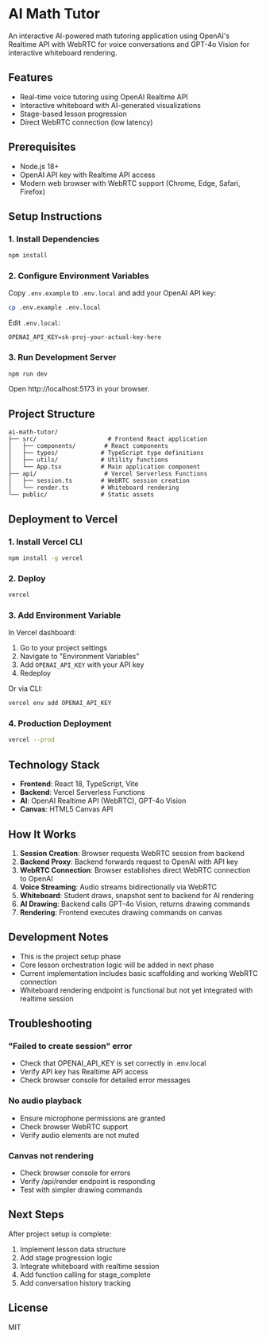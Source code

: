 # AI Math Tutor

An interactive AI-powered math tutoring application using OpenAI's Realtime API with WebRTC for voice conversations and GPT-4o Vision for interactive whiteboard rendering.

## Features

- Real-time voice tutoring using OpenAI Realtime API
- Interactive whiteboard with AI-generated visualizations
- Stage-based lesson progression
- Direct WebRTC connection (low latency)

## Prerequisites

- Node.js 18+
- OpenAI API key with Realtime API access
- Modern web browser with WebRTC support (Chrome, Edge, Safari, Firefox)

## Setup Instructions

### 1. Install Dependencies

```bash
npm install
```

### 2. Configure Environment Variables

Copy `.env.example` to `.env.local` and add your OpenAI API key:

```bash
cp .env.example .env.local
```

Edit `.env.local`:
```
OPENAI_API_KEY=sk-proj-your-actual-key-here
```

### 3. Run Development Server

```bash
npm run dev
```

Open http://localhost:5173 in your browser.

## Project Structure

```
ai-math-tutor/
├── src/                    # Frontend React application
│   ├── components/        # React components
│   ├── types/            # TypeScript type definitions
│   ├── utils/            # Utility functions
│   └── App.tsx           # Main application component
├── api/                   # Vercel Serverless Functions
│   ├── session.ts        # WebRTC session creation
│   └── render.ts         # Whiteboard rendering
└── public/               # Static assets
```

## Deployment to Vercel

### 1. Install Vercel CLI

```bash
npm install -g vercel
```

### 2. Deploy

```bash
vercel
```

### 3. Add Environment Variable

In Vercel dashboard:
1. Go to your project settings
2. Navigate to "Environment Variables"
3. Add `OPENAI_API_KEY` with your API key
4. Redeploy

Or via CLI:
```bash
vercel env add OPENAI_API_KEY
```

### 4. Production Deployment

```bash
vercel --prod
```

## Technology Stack

- **Frontend**: React 18, TypeScript, Vite
- **Backend**: Vercel Serverless Functions
- **AI**: OpenAI Realtime API (WebRTC), GPT-4o Vision
- **Canvas**: HTML5 Canvas API

## How It Works

1. **Session Creation**: Browser requests WebRTC session from backend
2. **Backend Proxy**: Backend forwards request to OpenAI with API key
3. **WebRTC Connection**: Browser establishes direct WebRTC connection to OpenAI
4. **Voice Streaming**: Audio streams bidirectionally via WebRTC
5. **Whiteboard**: Student draws, snapshot sent to backend for AI rendering
6. **AI Drawing**: Backend calls GPT-4o Vision, returns drawing commands
7. **Rendering**: Frontend executes drawing commands on canvas

## Development Notes

- This is the project setup phase
- Core lesson orchestration logic will be added in next phase
- Current implementation includes basic scaffolding and working WebRTC connection
- Whiteboard rendering endpoint is functional but not yet integrated with realtime session

## Troubleshooting

### "Failed to create session" error
- Check that OPENAI_API_KEY is set correctly in .env.local
- Verify API key has Realtime API access
- Check browser console for detailed error messages

### No audio playback
- Ensure microphone permissions are granted
- Check browser WebRTC support
- Verify audio elements are not muted

### Canvas not rendering
- Check browser console for errors
- Verify /api/render endpoint is responding
- Test with simpler drawing commands

## Next Steps

After project setup is complete:
1. Implement lesson data structure
2. Add stage progression logic
3. Integrate whiteboard with realtime session
4. Add function calling for stage_complete
5. Add conversation history tracking

## License

MIT
